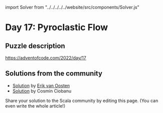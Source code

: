 import Solver from "../../../../../website/src/components/Solver.js"

# Day 17: Pyroclastic Flow

## Puzzle description

https://adventofcode.com/2022/day/17

## Solutions from the community

- [Solution](https://github.com/erikvanoosten/advent-of-code/blob/main/src/main/scala/nl/grons/advent/y2022/Day17.scala) by [Erik van Oosten](https://github.com/erikvanoosten)
- [Solution](https://github.com/cosminci/advent-of-code/blob/master/src/main/scala/com/github/cosminci/aoc/_2022/Day17.scala) by Cosmin Ciobanu

Share your solution to the Scala community by editing this page. (You can even write the whole article!)

